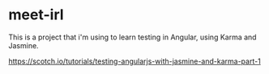 # meet-irl

This is a project that i'm using to learn testing in Angular, using Karma and Jasmine.

https://scotch.io/tutorials/testing-angularjs-with-jasmine-and-karma-part-1